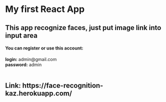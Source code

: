 <h1>My first React App <br></h1>
<h2>This app recognize faces, just put image link into input area<br></h2>
<h4>You can register or use this account:  </h4>
<strong>login:</strong> admin@gmail.com <br>
<strong>password:</strong> admin <br>
<br>
  <h2>Link: https://face-recognition-kaz.herokuapp.com/</h2>
